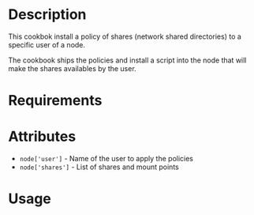 Description
===========

This cookbok install a policy of shares (network shared directories) to a specific user of a node.

The cookbook ships the policies and install a script into the node that will make the shares availables by the user.

Requirements
============

Attributes
==========

* `node['user']` - Name of the user to apply the policies
* `node['shares']` - List of shares and mount points

Usage
=====

